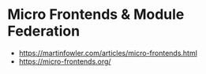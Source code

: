 # Micro Frontends & Module Federation

- https://martinfowler.com/articles/micro-frontends.html
- https://micro-frontends.org/
